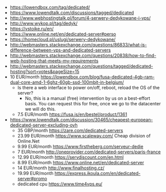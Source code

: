 - https://lowendbox.com/tag/dedicated/
- https://www.lowendtalk.com/discussions/tagged/dedicated
- http://www.webhostingtalk.pl/forum/4-serwery-dedykowane-i-vps/
- http://www.wykop.pl/tag/dedyk/
- https://vstoike.ru/en/
- https://www.online.net/en/dedicated-server#perso
- https://homecloud.pl/uslugi/serwery-dedykowane/
- http://webmasters.stackexchange.com/questions/86833/what-is-difference-between-vps-and-dedicated-servers
- http://webmasters.stackexchange.com/questions/20838/how-to-find-web-hosting-that-meets-my-requirements
- http://webmasters.stackexchange.com/questions/tagged/dedicated-hosting?sort=votes&pageSize=15
- 10 EUR/month https://lowendbox.com/blog/fusa-dedicated-4gb-ram-dual-core-amd-1-6ghz-60gb-ssd-100mbit-in-belgium/
  - Is there a web interface to power on/off, reboot, reload the OS of the server?
    - No, this is a manual (free) intervention by us on a best-effort basis. You can request this for free, once we go to the datacenter we will do this.
  - 7.5 EUR/month https://fusa.is/en/bestel/product/1361
- https://www.lowendtalk.com/discussion/30465/cheapest-european-dedicated-server-excluding-ovh
  - 35 GBP/month https://zare.com/dedicated-servers
  - 23.99 EUR/month https://www.scaleway.com/ Cheap division of Online.Net
  - 9.99 EUR/month https://www.firstheberg.com/serveur-dedie
  - 7 EUR/month http://oneprovider.com/dedicated-servers/paris-france
  - 12.99 EUR/month https://servdiscount.com/en.html
  - 8.99 EUR/month https://www.online.net/en/dedicated-server
  - 14 EUR/month http://www.finalhosting.cz/
  - 19.99 EUR/month https://express.ikoula.com/en/dedicated-server#promo
  - dedicated cpu https://www.time4vps.eu/
